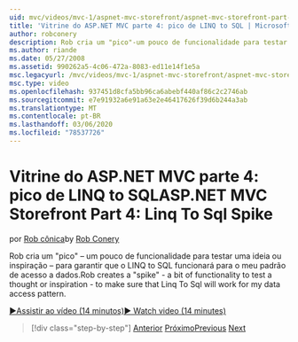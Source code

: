```yaml
---
uid: mvc/videos/mvc-1/aspnet-mvc-storefront/aspnet-mvc-storefront-part-4-linq-to-sql-spike
title: 'Vitrine do ASP.NET MVC parte 4: pico de LINQ to SQL | Microsoft Docs'
author: robconery
description: Rob cria um "pico"-um pouco de funcionalidade para testar uma ideia ou inspiração – para garantir que o LINQ to SQL funcionará para o meu padrão de acesso a dados.
ms.author: riande
ms.date: 05/27/2008
ms.assetid: 990262a5-4c06-472a-8083-ed11e14f1e5a
msc.legacyurl: /mvc/videos/mvc-1/aspnet-mvc-storefront/aspnet-mvc-storefront-part-4-linq-to-sql-spike
msc.type: video
ms.openlocfilehash: 937451d8cfa5bb96ca6abebf440af86c2c2746ab
ms.sourcegitcommit: e7e91932a6e91a63e2e46417626f39d6b244a3ab
ms.translationtype: MT
ms.contentlocale: pt-BR
ms.lasthandoff: 03/06/2020
ms.locfileid: "78537726"
---
```

# <a name="aspnet-mvc-storefront-part-4-linq-to-sql-spike"></a><span data-ttu-id="2a431-103">Vitrine do ASP.NET MVC parte 4: pico de LINQ to SQL</span><span class="sxs-lookup"><span data-stu-id="2a431-103">ASP.NET MVC Storefront Part 4: Linq To Sql Spike</span></span>

<span data-ttu-id="2a431-104">por [Rob cônica](https://github.com/robconery)</span><span class="sxs-lookup"><span data-stu-id="2a431-104">by [Rob Conery](https://github.com/robconery)</span></span>

<span data-ttu-id="2a431-105">Rob cria um "pico" – um pouco de funcionalidade para testar uma ideia ou inspiração – para garantir que o LINQ to SQL funcionará para o meu padrão de acesso a dados.</span><span class="sxs-lookup"><span data-stu-id="2a431-105">Rob creates a "spike" - a bit of functionality to test a thought or inspiration - to make sure that Linq To Sql will work for my data access pattern.</span></span>

[<span data-ttu-id="2a431-106">&#9654;Assistir ao vídeo (14 minutos)</span><span class="sxs-lookup"><span data-stu-id="2a431-106">&#9654; Watch video (14 minutes)</span></span>](https://channel9.msdn.com/Blogs/ASP-NET-Site-Videos/aspnet-mvc-storefront-part-4-linq-to-sql-spike)

> [!div class="step-by-step"]
> <span data-ttu-id="2a431-107">[Anterior](aspnet-mvc-storefront-part-3-pipes-and-filters.md)
> [Próximo](aspnet-mvc-storefront-part-5-globalization.md)</span><span class="sxs-lookup"><span data-stu-id="2a431-107">[Previous](aspnet-mvc-storefront-part-3-pipes-and-filters.md)
[Next](aspnet-mvc-storefront-part-5-globalization.md)</span></span>
